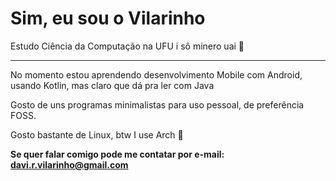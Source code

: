 # Sim, eu sou o Vilarinho

Estudo Ciência da Computação na UFU i sô minero uai 🤠

---

No momento estou aprendendo desenvolvimento Mobile com Android, usando Kotlin, mas claro que dá pra ler com Java

Gosto de uns programas minimalistas para uso pessoal, de preferência FOSS.

Gosto bastante de Linux, btw I use Arch 🐧

**Se quer falar comigo pode me contatar por e-mail: davi.r.vilarinho@gmail.com**
